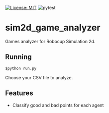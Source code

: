 [![License: MIT](https://img.shields.io/badge/License-MIT-yellow.svg)](https://opensource.org/licenses/MIT)
![pytest](https://github.com/goncamateus/sim2d_game_analyzer/workflows/pytest/badge.svg)

# sim2d_game_analyzer
Games analyzer for Robocup Simulation 2d.

## Running
```
$python run.py
```
Choose your CSV file to analyze.

## Features
- Classify good and bad points for each agent
